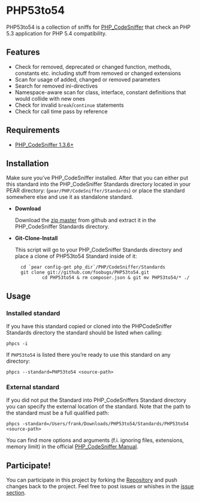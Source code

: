 PHP53to54
===============================================================================
PHP53to54 is a collection of sniffs for [PHP_CodeSniffer](http://pear.php.net/PHP_CodeSniffer) that check an PHP 5.3 application for PHP 5.4 compatibility.

Features
--------

* Check for removed, deprecated or changed function, methods, constants etc. including stuff from removed or changed extensions
* Scan for usage of added, changed or removed parameters
* Search for removed ini-directives
* Namespace-aware scan for class, interface, constant definitions that would collide with new ones
* Check for invalid `break`/`continue` statements
* Check for call time pass by reference

Requirements
------------

* [PHP_CodeSniffer 1.3.6+](http://pear.php.net/PHP_CodeSniffer)

Installation
------------

Make sure you’ve PHP_CodeSniffer installed. After that you can either put this standard into the PHP_CodeSniffer Standards directory located in your PEAR directory: (`pear/PHP/CodeSniffer/Standards`) or place the standard somewhere else and use it as standalone standard.

* **Download**
	
	Download the [zip master](https://github.com/foobugs/PHP53to54/zipball/master) from github and extract it in the PHP_CodeSniffer Standards directory.

* **Git-Clone-Install**

	This script will go to your PHP_CodeSniffer Standards directory and place
	a clone of PHP53to54 Standard inside of it:

		cd `pear config-get php_dir`/PHP/CodeSniffer/Standards
		git clone git://github.com/foobugs/PHP53to54.git
                cd PHP53to54 & rm composer.json & git mv PHP53to54/* ./

Usage
-----

### Installed standard

If you have this standard copied or cloned into the PHPCodeSniffer Standards directory the standard should be listed when calling:

	phpcs -i

If `PHP53to54` is listed there you’re ready to use this standard on any directory:

	phpcs --standard=PHP53to54 <source-path>

### External standard
	
If you did not put the Standard into PHP_CodeSniffers Standard directory you can specify the external location of the standard. Note that the path to the standard must be a full qualified path:

	phpcs -standard=/Users/frank/Downloads/PHP53to54/Standards/PHP53to54 <source-path>

You can find more options and arguments (f.i. ignoring files, extensions, memory limit) in the official [PHP_CodeSniffer Manual](http://pear.php.net/manual/en/package.php.php-codesniffer.php).


Participate!
------------
You can participate in this project by forking the [Repository](https://github.com/foobugs/PHP53to54) and push changes back to the project. Feel free to post issues or whishes in the [issue section](https://github.com/foobugs/PHP53to54/issues).
